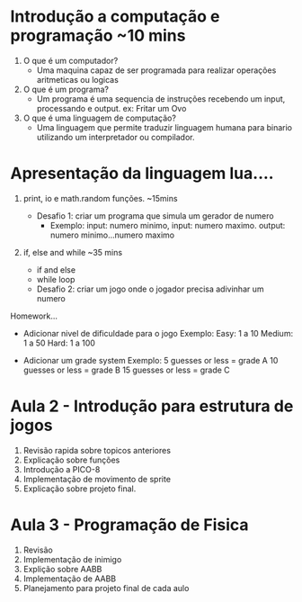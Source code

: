 # Introdução a computação e programação ~10 mins

1. O que é um computador? 
    - Uma maquina capaz de ser programada para realizar operações aritmeticas ou logicas
2. O que é um programa? 
    - Um programa é uma sequencia de instruções recebendo um input, processando e output. ex: Fritar um Ovo
3. O que é uma linguagem de computação? 
    - Uma linguagem que permite traduzir linguagem humana para binario utilizando um interpretador ou compilador.

# Apresentação da linguagem lua....

1. print, io e math.random funções. ~15mins
    - Desafio 1: criar um programa que simula um gerador de numero
        - Exemplo:
            input: numero minimo,
            input: numero maximo.
            output: numero minimo...numero maximo

2. if, else and while ~35 mins
    - if and else
    - while loop
    - Desafio 2: criar um jogo onde o jogador precisa adivinhar um numero

Homework...

- Adicionar nivel de dificuldade para o jogo
Exemplo:
    Easy: 1 a 10
    Medium: 1 a 50
    Hard: 1 a 100

- Adicionar um grade system
Exemplo:
    5 guesses or less = grade A
    10 guesses or less = grade B
    15 guesses or less = grade C


# Aula 2  - Introdução para estrutura de jogos

1. Revisão rapida sobre topicos anteriores
2. Explicação sobre funções
3. Introdução a PICO-8
4. Implementação de movimento de sprite
5. Explicação sobre projeto final.

# Aula 3 - Programação de Fisica

1. Revisão
2. Implementação de inimigo
3. Explição sobre AABB
4. Implementação de AABB
5. Planejamento para projeto final de cada aulo